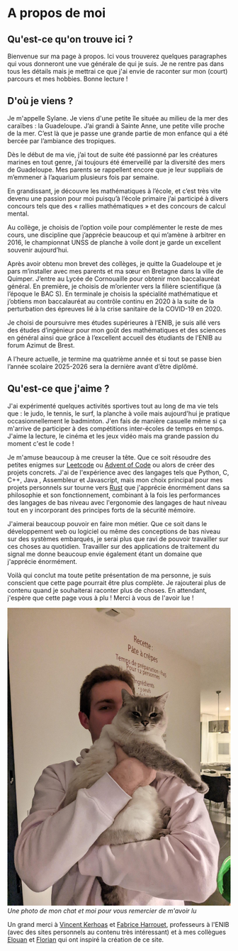# A propos de moi

## Qu'est-ce qu'on trouve ici ?

Bienvenue sur ma page à propos. Ici vous trouverez quelques paragraphes qui vous donneront une vue générale de qui je suis. Je ne rentre pas dans tous les détails mais je mettrai ce que j'ai envie de raconter sur mon (court) parcours et mes hobbies. Bonne lecture !

## D'où je viens ?

Je m'appelle Sylane. Je viens d'une petite île située au milieu de la mer des caraïbes : la Guadeloupe. J’ai grandi à Sainte Anne, une petite ville proche de la mer. C’est là que je passe une grande partie de mon enfance qui a été bercée par l’ambiance des tropiques.

Dès le début de ma vie, j’ai tout de suite été passionné par les créatures marines en tout genre, j’ai toujours été émerveillé par la diversité des mers de Guadeloupe. Mes parents se rappellent encore que je leur suppliais de m’emmener à l’aquarium plusieurs fois par semaine.

En grandissant, je découvre les mathématiques à l’école, et c’est très vite devenu une passion pour moi puisqu’à l’école primaire j’ai participé à divers concours tels que des « rallies mathématiques » et des concours de calcul mental.

Au collège, je choisis de l’option voile pour complémenter le reste de mes cours, une discipline que j’apprécie beaucoup et qui m’amène à arbitrer en 2016, le championnat UNSS de planche à voile dont je garde un excellent souvenir aujourd’hui.

Après avoir obtenu mon brevet des collèges, je quitte la Guadeloupe et je pars m’installer avec mes parents et ma sœur en Bretagne dans la ville de Quimper. J’entre au Lycée de Cornouaille pour obtenir mon baccalauréat général. En première, je choisis de m’orienter vers la filière scientifique (à l’époque le BAC S). En terminale je choisis la spécialité mathématique et j’obtiens mon baccalauréat au contrôle continu en 2020 à la suite de la perturbation des épreuves lié à la crise sanitaire de la COVID-19 en 2020.

Je choisi de poursuivre mes études supérieures à l’ENIB, je suis allé vers des études d’ingénieur pour mon goût des mathématiques et des sciences en général ainsi que grâce à l’excellent accueil des étudiants de l’ENIB au forum Azimut de Brest.

A l’heure actuelle, je termine ma quatrième année et si tout se passe bien l’année scolaire 2025-2026 sera la dernière avant d’être diplômé. 

## Qu'est-ce que j'aime ?

J'ai expérimenté quelques activités sportives tout au long de ma vie tels que : le judo, le tennis, le surf, la planche à voile mais aujourd'hui je pratique occasionnellement le badminton. J'en fais de manière casuelle même si ça m'arrive de participer à des compétitions inter-écoles de temps en temps. J'aime la lecture, le cinéma et les jeux vidéo mais ma grande passion du moment c'est le code !

Je m'amuse beaucoup à me creuser la tête. Que ce soit résoudre des petites enigmes sur [Leetcode](https://leetcode.com/) ou [Advent of Code](https://adventofcode.com/) ou alors de créer des projets concrets. J'ai de l'expérience avec des langages tels que Python, C, C++, Java , Assembleur et Javascript, mais mon choix principal pour mes projets personnels sur tourne vers [Rust](https://www.rust-lang.org/fr) que j'apprécie énormément dans sa philosophie et son fonctionnement, combinant à la fois les performances des langages de bas niveau avec l'ergonomie des langages de haut niveau tout en y incorporant des principes forts de la sécurité mémoire.

J'aimerai beaucoup pouvoir en faire mon métier. Que ce soit dans le développement web ou logiciel ou même des conceptions de bas niveau sur des systèmes embarqués, je serai plus que ravi de pouvoir travailler sur ces choses au quotidien. Travailler sur des applications de traitement du signal me donne beaucoup envie également étant un domaine que j'apprécie énormément.

Voilà qui conclut ma toute petite présentation de ma personne, je suis conscient que cette page pourrait être plus complète. Je rajouterai plus de contenu quand je souhaiterai raconter plus de choses. En attendant, j'espère que cette page vous à plu ! Merci à vous de l'avoir lue !

![moi_et_blue](/img/me_and_blue.jpg)
_Une photo de mon chat et moi pour vous remercier de m'avoir lu_

Un grand merci à [Vincent Kerhoas](https://web.enib.fr/~kerhoas/) et [Fabrice Harrouet](https://web.enib.fr/~harrouet/), professeurs à l'ENIB (avec des sites personnels au contenu très intéressant) et à mes collègues [Elouan](https://elllouan.github.io/) et [Florian](https://mpek29.github.io/) qui ont inspiré la création de ce site.

